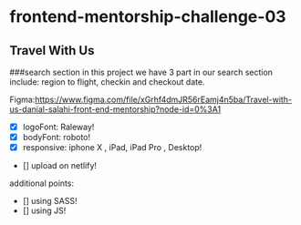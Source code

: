 # frontend-mentorship-challenge-03
## Travel With Us
###search section
in this project we have 3 part in our search section include:
region to flight, checkin and checkout date.

Figma:https://www.figma.com/file/xGrhf4dmJR56rEamj4n5ba/Travel-with-us-danial-salahi-front-end-mentorship?node-id=0%3A1

- [x] logoFont: Raleway!
- [x] bodyFont: roboto!
- [x] responsive: iphone X , iPad, iPad Pro , Desktop!
- [] upload on netlify!

additional points:
- [] using SASS!
- [] using JS!

